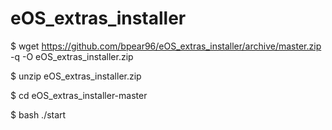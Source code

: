 eOS_extras_installer
====================
$ wget https://github.com/bpear96/eOS_extras_installer/archive/master.zip -q -O eOS_extras_installer.zip

$ unzip eOS_extras_installer.zip

$ cd eOS_extras_installer-master

$ bash ./start
